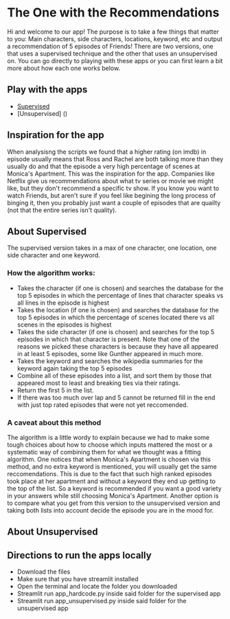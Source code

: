 # The One with the Recommendations

Hi and welcome to our app! The purpose is to take a few things that matter to you: Main characters, side characters, locations, keyword, etc and output a recommendation of 5 episodes of Friends!  There are two versions, one that uses a supervised technique and the other that uses an unsupervised on.  You can go directly to playing with these apps or you can first learn a bit more about how each one works below.

## Play with the apps
- [Supervised](https://afternoon-inlet-95580.herokuapp.com/) 
- [Unsupervised] ()

## Inspiration for the app
When analysisng the scripts we found that a higher rating (on imdb) in episode usually means that Ross and Rachel are both talking more than they usually do and that the episode a very high percentage of scenes at Monica's Apartment.  This was the inspiration for the app. Companies like Netflix give us recommendations about what tv series or movie we might like, but they don't recommend a specific tv show.  If you know you want to watch Friends, but aren't sure if you feel like begining the long process of binging it, then you probably just want a couple of episodes that are quailty (not that the entire series isn't quality).  

## About Supervised
The supervised version takes in a max of one character, one location, one side character and one keyword.

### How the algorithm works:
- Takes the character (if one is chosen) and searches the database for the top 5 episodes in which the percentage of lines that character speaks vs all lines in the episode is highest
- Takes the location (if one is chosen) and searches the database for the top 5 episodes in which the percentage of scenes located there vs all scenes in the episodes is highest
- Takes the side character (if one is chosen) and searches for the top 5 episodes in which that character is present.  Note that one of the reasons we picked these characters is because they have all appeared in at least 5 episodes, some like Gunther appeared in much more.
- Takes the keyword and searches the wikipedia summaries for the keyword again taking the top 5 episodes 
- Combine all of these episodes into a list, and sort them by those that appeared most to least and breaking ties via their ratings.  
- Return the first 5 in the list.
- If there was too much over lap and 5 cannot be returned fill in the end with just top rated episodes that were not yet reccomended.

### A caveat about this method
The algorithm is a little wordy to explain because we had to make some tough choices about how to choose which inputs mattered the most or a systematic way of combining them for what we thought was a fitting algorithm.  One notices that when Monica's Apartment is chosen via this method, and no extra keyword is mentioned, you will usually get the same reccomendations.  This is due to the fact that such high ranked episodes took place at her apartment and without a keyword they end up getting to the top of the list.  So a keyword is recommended if you want a good variety in your answers while still choosing Monica's Apartment.  Another option is to compare what you get from this version to the unsupervised version and taking both lists into account decide the episode you are in the mood for.




## About Unsupervised

















## Directions to run the apps locally

- Download the files
- Make sure that you have streamlit installed 
- Open the terminal and locate the folder you downloaded
- Streamlit run app_hardcode.py inside said folder for the supervised app
- Streamlit run app_unsupervised.py inside said folder for the unsupervised app



